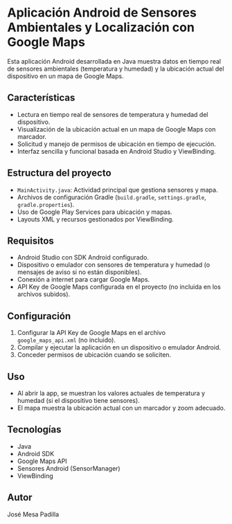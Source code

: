 # Aplicación Android de Sensores Ambientales y Localización con Google Maps

Esta aplicación Android desarrollada en Java muestra datos en tiempo real de sensores ambientales (temperatura y humedad) y la ubicación actual del dispositivo en un mapa de Google Maps.

## Características

- Lectura en tiempo real de sensores de temperatura y humedad del dispositivo.
- Visualización de la ubicación actual en un mapa de Google Maps con marcador.
- Solicitud y manejo de permisos de ubicación en tiempo de ejecución.
- Interfaz sencilla y funcional basada en Android Studio y ViewBinding.

## Estructura del proyecto

- `MainActivity.java`: Actividad principal que gestiona sensores y mapa.
- Archivos de configuración Gradle (`build.gradle`, `settings.gradle`, `gradle.properties`).
- Uso de Google Play Services para ubicación y mapas.
- Layouts XML y recursos gestionados por ViewBinding.

## Requisitos

- Android Studio con SDK Android configurado.
- Dispositivo o emulador con sensores de temperatura y humedad (o mensajes de aviso si no están disponibles).
- Conexión a internet para cargar Google Maps.
- API Key de Google Maps configurada en el proyecto (no incluida en los archivos subidos).

## Configuración

1. Configurar la API Key de Google Maps en el archivo `google_maps_api.xml` (no incluido).
2. Compilar y ejecutar la aplicación en un dispositivo o emulador Android.
3. Conceder permisos de ubicación cuando se soliciten.

## Uso

- Al abrir la app, se muestran los valores actuales de temperatura y humedad (si el dispositivo tiene sensores).
- El mapa muestra la ubicación actual con un marcador y zoom adecuado.

## Tecnologías

- Java
- Android SDK
- Google Maps API
- Sensores Android (SensorManager)
- ViewBinding

## Autor

José Mesa Padilla

